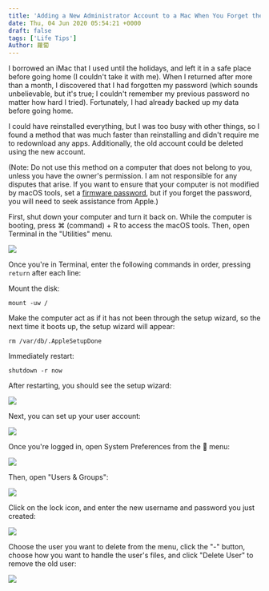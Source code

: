 ```yaml
---
title: 'Adding a New Administrator Account to a Mac When You Forget the Login Credentials'
date: Thu, 04 Jun 2020 05:54:21 +0000
draft: false
tags: ['Life Tips']
Author: 蘿蔔
---
```


I borrowed an iMac that I used until the holidays, and left it in a safe place before going home (I couldn't take it with me). When I returned after more than a month, I discovered that I had forgotten my password (which sounds unbelievable, but it's true; I couldn't remember my previous password no matter how hard I tried). Fortunately, I had already backed up my data before going home.

I could have reinstalled everything, but I was too busy with other things, so I found a method that was much faster than reinstalling and didn't require me to redownload any apps. Additionally, the old account could be deleted using the new account. 

(Note: Do not use this method on a computer that does not belong to you, unless you have the owner's permission. I am not responsible for any disputes that arise. If you want to ensure that your computer is not modified by macOS tools, set a [firmware password](https://support.apple.com/zh-tw/HT204455#turnon), but if you forget the password, you will need to seek assistance from Apple.)

First, shut down your computer and turn it back on. While the computer is booting, press ⌘ (command) + R to access the macOS tools. Then, open Terminal in the "Utilities" menu.

![](https://blog.steveyi.net/wp-content/uploads/media/blog/2020060405312140.png)

Once you're in Terminal, enter the following commands in order, pressing `return` after each line:

Mount the disk:

```
mount -uw /
```

Make the computer act as if it has not been through the setup wizard, so the next time it boots up, the setup wizard will appear:

```
rm /var/db/.AppleSetupDone
```

Immediately restart:

```
shutdown -r now
```

After restarting, you should see the setup wizard:

![](https://blog.steveyi.net/wp-content/uploads/media/blog/2020060405322859.png)

Next, you can set up your user account:

![](https://blog.steveyi.net/wp-content/uploads/media/blog/2020060405331074.png)

Once you're logged in, open System Preferences from the  menu:

![](https://static-a1.steveyi.net/media/blog/2020060405381524.png)

Then, open "Users & Groups":

![](https://blog.steveyi.net/wp-content/uploads/media/blog/2020060405402392.png)

Click on the lock icon, and enter the new username and password you just created:

![](https://blog.steveyi.net/wp-content/uploads/media/blog/2020060405435722.png)

Choose the user you want to delete from the menu, click the "-" button, choose how you want to handle the user's files, and click "Delete User" to remove the old user:

![](https://blog.steveyi.net/wp-content/uploads/media/blog/2020060405491836.png)